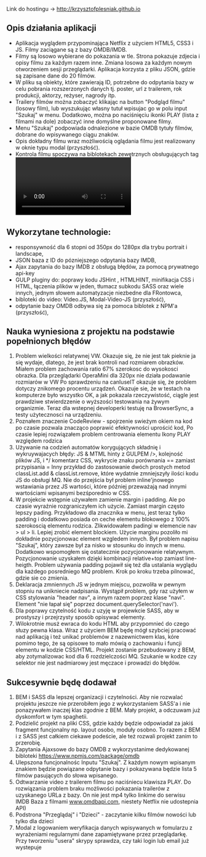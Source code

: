 Link do hostingu -> http://krzysztofplesniak.github.io

Opis działania aplikacji 
---------------------------
- Aplikacja wyglądem przypominająca Netflix z użyciem HTML5, CSS3 i JS. Filmy zaciągane są z bazy OMDB/IMDB.  
- Filmy są losowo wybierane do pokazania w tle. Strona pokazuje zdjecia i opisy filmu za każdym razem inne. Zmiana losowa za każdym nowym otworzeniem sesji przeglądarki.  Aplikacja korzysta z pliku JSON, gdzie są zapisane dane do 20 filmów. 
- W pliku są obiekty, które zawierają ID, potrzebne do odpytania bazy w celu pobrania rozszerzonych danych tj. poster, url z trailerem, rok produkcji, aktorzy, reżyser, nagrody itp. 
- Trailery filmów można zobaczyć klikając na button "Podgląd filmu" (losowy film), lub wyszukując własny tutuł wpisujac go w polu input "Szukaj" w menu. Dodatkowo, można po naciśnięciu ikonki PLAY (lista z filmami na dole) zobaczyć inne domyślne proponowane filmy.
- Menu "Szukaj" podpowiada odnalezione w bazie OMDB tytuły filmów, dobrane do wpisywanego ciągu znaków. 
- Opis dokładny filmu wraz możliwością oglądania filmu jest realizowany w oknie typu modal (przyszłość). 
- Kontrola filmu spoczywa na biblotekach zewętrznych obsługujących tag <video> i wyświetląjących film w modalu (przyszłość).      


Wykorzytane technologie: 
-------------------------
 - responsywność dla 6 stopni od 350px do 1280px dla trybu portrait i landscape,
 - JSON baza z ID do pózniejszego odpytania bazy IMDB,
 - Ajax zapytania do bazy IMDB z obsługą błędów, za pomocą prywatnego api-key 
 - GULP pluginy do: poprawy kodu JSHint , HTMLHINT, minifikacja CSS i HTML, łączenia plików w jeden, tłumacz subkodu SASS oraz wiele innych, jednym słowem automatyzacje niezbedne dla FRontowca,   
 - bibloteki do video: Video.JS, Modal-Video-JS (przyszłość),
 - odpytanie bazy OMDB odbywa się za pomoca biblotek z NPM'a (przyszłość),
 
 
Nauka wyniesiona z projektu na podstawie popełnionych błędów 
--------------------------------------------------------------
1. Problem wielkości relatywnej VW. Okazuje się, że nie jest tak pieknie ja się wydaje, dlatego, że jest brak kontroli nad rozmiarem obrazków.   
Miałem problem zachowania ratio 67% szerokosc do wysokosci obrazka. 
Dla przeglądarki OperaMini dla 320px nie działa podawanie rozmiarów w VW
Po sprawdzeniu na canIuseIT okazuje się, że problem dotyczy znikomego procentu urządzeń. 
Okazuje sie, że w testach na komputerze było wszystko OK, a jak pokazala rzeczywistość, ciągle jest prawdziwe stwierdzzenie o wyższości testowania na żywym organizmie. Teraz dla wstepnej developerki testuję na BrowserSync, a testy użytecznosci na urządzeniu. 
2. Poznałem znaczenie CodeReview - spojrzenie swieżym okiem na kod po czasie pozwala znacząco poprawić efektywności uprościć kod, 
 Po czasie lepiej rozwiązałem problem centrowania elementu Ikony PLAY względem rodzica
3. Używanie na codzień automatów korygujących składnię i wykruywajacych błędy: JS & MTML hinty z GULPEM
  />, kolejność plików JS, i */ komentarz CSS, wykrycie znaku porównania == zamiast przypisania = 
 Inny przykład do zastosowanie dwóch prostych metod classList.add & classList.remove, które wydatnie zmniejszyły ilości kodu JS do obsługi MQ. Nie do przejścia był problem inline'jnowego wstawiania przez JS wartości, które później przeważają nad innymi wartościami wpisanymi bezśporednio w CSS.
4. W projekcie wstępnie używałem zamienie margin i padding. Ale po czasie wyraźnie rozgraniczyłem ich użycie. Zamiast margin często lepszy pading. Przykładowo dla znacznika <a> w menu, jest teraz tylko padding i dodatkowo posiada on ceche elementu blokowego z 100% szerokoscią elementu rodzica.  Zlikwidowałem padingi w elemencie nav > ul > li. Lepiej zrobić element <a> blockiem. 
Użycie marginu pozoliło mi dokładnie pozycjonowac element wzgledem innych. Był problem napisu "Szukaj", który zawsze był za nisko w stosunku do innych w menu. Dodatkowo wspomogłem się ostatecznie pozycjonowanie relatywnym. Pozycjonowanie uzyskałem dzięki kombinacji   relative+top zamiast line-heigth.
Problem używania padding pojawił się też dla ustalania wyglądu dla każdego posredniego MQ problem. Krok po kroku trzeba pilnować, gdzie sie co zmienia.  
5. Deklaracja zmniennych JS w jednym miejscu, pozwoliła w pewnym stopniu na unikniecie nadpisania. Wystąpił problem, gdy raz użyłem w CSS stylowania "header nav", a innym razem poprzez klase "navi". Element "nie łapał się" poprzez document.querySelector('navi').
6. Dla poprawy czytelność kodu z uzyję w projewkcie SASS, aby w prostyszy i przejrzysty sposób opisywać elementy. 
7. Wilokrotnie musż ewraca do kodu HTML aby przypomnieć do czego słuzy pewna klasa. Wraz z użyciem BEM będę mógł szybciej pracować nad aplikacją i też unikać problemów z nazewnictwem klas, kóre pomimo tego, że są opisowe to mało mówią o zachowaniu i funcji elementu w kodzie CSS/HTML. Projekt zostanie przebudowany z BEM, aby zotymalizowac kod dla 6 rozdzielczości MQ. Szukanie w kodze czy selektor nie jest nadmiarowy jest męczace i prowadzi do błędów. 

 
Sukcesywnie będę dodawał
-------------------------
1. BEM i SASS dla lepszej organizacji i czytelności. Aby nie rozwalać projektu jeszcze nie przerobiłem jego z wykorzystaniem SASS'a i nie ponazywałem inaczej klas zgodnie z BEM. Mały projekt, a odczuwam już dyskomfort w tym spaghetii. 
2. Podzielić projekt na pliki CSS, gdzie każdy będzie odpowiadał za jakiś fragment funcjonalny np. layout  osobo, moduły osobno. To razem z  BEM i z SASS jest całkiem ciekawe podeście, ale też rozwali projekt zanim to przerobię.     
3. Zapytania Ajaxsowe do bazy OMDB z wykorzystanime dedykowanej bibloteki https://www.npmjs.com/package/omdb
4. Ulepszona funcjonalnośc Inputu "Szukaj". Z każdym nowym wpisanym znakiem będzie powiązane odpytanie bazy i pokazywana będzie lista 5 filmów pasujących do słowa wpisanego.        
5. Odtwarzanie video z trailerem filmu po naciśniecu klawisza PLAY. Do rozwiązania problem braku możliwości pokazania trailerów z uzyskanego URLa z bazy. On nie jest mp4 tylko linkime do serwisu IMDB Baza z filmami www.omdbapi.com, niestety Netflix nie udostepnia API) 
6. Podstrona "Przeglądaj" i "Dzieci" - zaczytanie kilku filmów nowości lub tylko dla dzieci 
7. Modal z logowaniem 
      weryfikacja danych wpisywanych w fomularzu z wyrażeniami regularnymi
      dane zapamiętywane przez przeglądarkę. Przy tworzeniu "usera" skrypy sprawdza, czy taki login lub email już wystepuje

